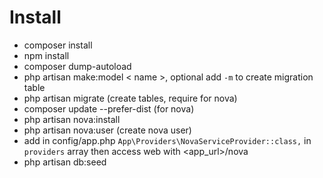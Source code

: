 # Install
* composer install
* npm install
* composer dump-autoload
* php artisan make:model < name >, optional add `-m` to create migration table 
* php artisan migrate (create tables, require for nova)
* composer update --prefer-dist (for nova)
* php artisan nova:install
* php artisan nova:user (create nova user)
* add in config/app.php `App\Providers\NovaServiceProvider::class,` in `providers` array then access web with <app_url>/nova
* php artisan db:seed